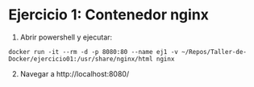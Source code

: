 # Ejercicio 1: Contenedor nginx
1. Abrir powershell y ejecutar:
```
docker run -it --rm -d -p 8080:80 --name ej1 -v ~/Repos/Taller-de-Docker/ejercicio01:/usr/share/nginx/html nginx
```
2. Navegar a http://localhost:8080/